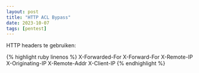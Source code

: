 ```yaml
---
layout: post
title: "HTTP ACL Bypass"
date: 2023-10-07
tags: [pentest]
---
```


HTTP headers te gebruiken:

{% highlight ruby linenos %}
    X-Forwarded-For
    X-Forward-For
    X-Remote-IP
    X-Originating-IP
    X-Remote-Addr
    X-Client-IP
{% endhighlight %}
